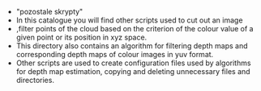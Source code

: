 <ul>
  <li>"pozostale skrypty"</li>
  <li>In this catalogue you will find other scripts used to cut out an image</li>
  <li>,filter points of the cloud based on the criterion of the colour value of a given point or its position in xyz space.</li>
  <li>This directory also contains an algorithm for filtering depth maps and corresponding depth maps of colour images in yuv format.</li>
  <li>Other scripts are used to create configuration files used by algorithms for depth map estimation, copying and deleting unnecessary files and directories.</li>
</ul>
